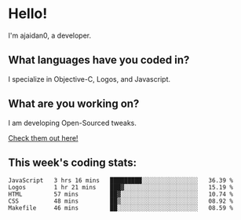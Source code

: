 # Hello!

I'm ajaidan0, a developer. 

## What languages have you coded in?

I specialize in Objective-C, Logos, and Javascript.

## What are you working on?

I am developing Open-Sourced tweaks.

[Check them out here!](https://github.com/ajaidan0/open-sourced-tweaks)

## This week's coding stats:
<!--START_SECTION:waka-->
```text
JavaScript   3 hrs 16 mins   █████████░░░░░░░░░░░░░░░░   36.39 % 
Logos        1 hr 21 mins    ███▓░░░░░░░░░░░░░░░░░░░░░   15.19 % 
HTML         57 mins         ██▓░░░░░░░░░░░░░░░░░░░░░░   10.74 % 
CSS          48 mins         ██▒░░░░░░░░░░░░░░░░░░░░░░   08.92 % 
Makefile     46 mins         ██░░░░░░░░░░░░░░░░░░░░░░░   08.59 % 
```
<!--END_SECTION:waka-->
